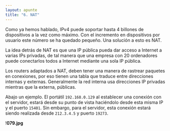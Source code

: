 ```yaml
---
layout: apunte
title: "6. NAT"
---
```


Como ya hemos hablado, IPv4 puede soportar hasta 4 billones de dispositivos a la vez como máximo. Con el incremento en dispositivos por usuario este número se ha quedado pequeño. Una solución a esto es NAT.

La idea detrás de NAT es que una IP pública pueda dar acceso a Internet a varias IPs privadas, de tal manera que una empresa con 20 ordenadores puede conectarlos todos a Internet mediante una sola IP pública.

Los routers adaptados a NAT, deben tener una manera de rastrear paquetes en conexiones, por eso tienen una tabla que traduce entre direcciones internas y externas. Generalmente la red interna usa direcciones IP privadas mientras que la externa, públicas.

Abajo un ejemplo. El portátil `192.168.0.129` al establecer una conexión con el servidor, estará desde su punto de vista haciéndolo desde esta misma IP y el puerto `15401`. Sin embargo, para el servidor, esta conexión estará siendo realizada desde `212.3.4.5` y puerto `19273`.

!**079.jpg**
